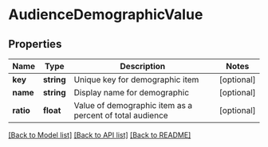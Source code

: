 # AudienceDemographicValue

## Properties
Name | Type | Description | Notes
------------ | ------------- | ------------- | -------------
**key** | **string** | Unique key for demographic item | [optional] 
**name** | **string** | Display name for demographic | [optional] 
**ratio** | **float** | Value of demographic item as a percent of total audience | [optional] 

[[Back to Model list]](../README.md#documentation-for-models) [[Back to API list]](../README.md#documentation-for-api-endpoints) [[Back to README]](../README.md)


